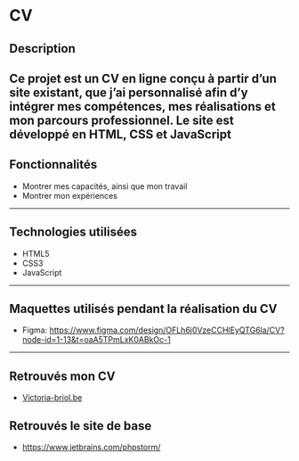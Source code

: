 # CV 

## Description

Ce projet est un CV en ligne conçu à partir d’un site existant, que j’ai personnalisé afin d’y intégrer mes compétences, mes réalisations et mon parcours professionnel.
Le site est développé en **HTML**, **CSS** et **JavaScript**
---

## Fonctionnalités

- Montrer mes capacités, ainsi que mon travail
- Montrer mon expériences

---

## Technologies utilisées

- HTML5
- CSS3
- JavaScript

---

## Maquettes utilisés pendant la réalisation du CV

- Figma: https://www.figma.com/design/OFLh6j0VzeCCHlEyQTG6la/CV?node-id=1-13&t=oaA5TPmLxK0ABkOc-1

---

## Retrouvés mon CV
-  [Victoria-briol.be](https://victoria-briol.be/)

## Retrouvés le site de base
-  https://www.jetbrains.com/phpstorm/

